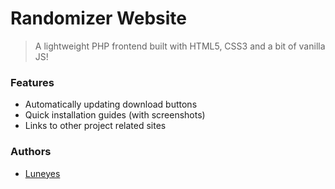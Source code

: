 # Randomizer Website
> A lightweight PHP frontend built with HTML5, CSS3 and a bit of vanilla JS!

### Features
* Automatically updating download buttons
* Quick installation guides (with screenshots)
* Links to other project related sites

### Authors
* [Luneyes](/Luneyes)
